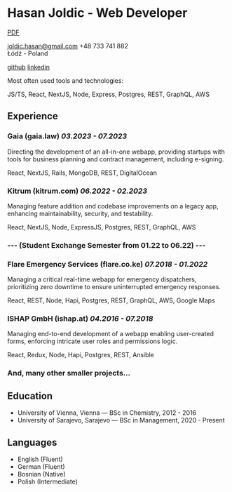 # Hasan Joldic - Web Developer

[PDF](https://enki.fra1.cdn.digitaloceanspaces.com/Hasan%20Joldic.pdf)

<joldic.hasan@gmail.com>
+48 733 741 882  
Łódź - Poland

[github](https://github.com/hasanjoldic)
[linkedin](https://www.linkedin.com/in/hasanjoldic/)  

Most often used tools and technologies:

JS/TS, React, NextJS, Node, Express, Postgres, REST, GraphQL, AWS

## Experience

### Gaia (gaia.law) _03.2023 - 07.2023_

Directing the development of an all-in-one webapp, providing startups with tools for business planning and contract management, including e-signing.

React, NextJS, Rails, MongoDB, REST, DigitalOcean

### Kitrum (kitrum.com) _06.2022 - 02.2023_

Managing feature addition and codebase improvements on a legacy app, enhancing maintainability, security, and testability.

React, NextJS, Node, ExpressJS, Postgres, REST, GraphQL, AWS

### --- (Student Exchange Semester from 01.22 to 06.22) ---

### Flare Emergency Services (flare.co.ke) _07.2018 - 01.2022_

Managing a critical real-time webapp for emergency dispatchers, prioritizing zero downtime to ensure uninterrupted emergency responses.

React, REST, Node, Hapi, Postgres, REST, GraphQL, AWS, Google Maps

### ISHAP GmbH (ishap.at) _04.2016 - 07.2018_

Managing end-to-end development of a webapp enabling user-created forms, enforcing intricate user roles and permissions logic.

React, Redux, Node, Hapi, Postgres, REST, Ansible

### And, many other smaller projects...

## Education

- University of Vienna, Vienna — BSc in Chemistry, 2012 - 2016
- University of Sarajevo, Sarajevo — BSc in Management, 2020 - Present

## Languages

- English (Fluent)
- German (Fluent)
- Bosnian (Native)
- Polish (Intermediate)
